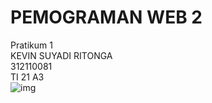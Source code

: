 # PEMOGRAMAN WEB 2
Pratikum 1 <br>
KEVIN SUYADI RITONGA <br>
312110081<br>
TI 21 A3<br>
![img](https://user-images.githubusercontent.com/127708664/224597893-609573cd-68e2-465a-99d2-92ba886e2be8.png)
